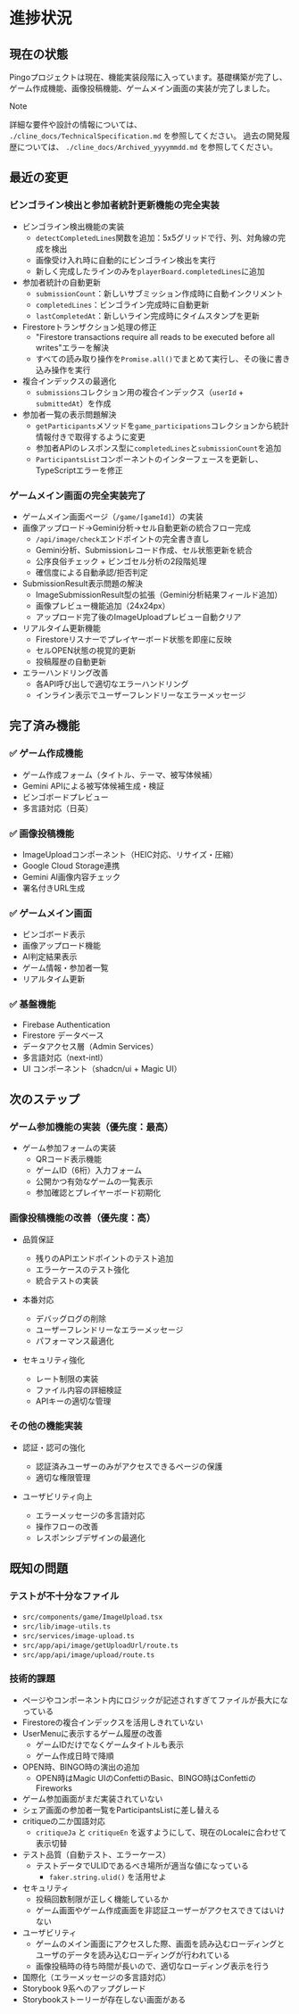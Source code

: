 # 進捗状況

## 現在の状態

Pingoプロジェクトは現在、機能実装段階に入っています。基礎構築が完了し、ゲーム作成機能、画像投稿機能、ゲームメイン画面の実装が完了しました。

> [!NOTE]
> 詳細な要件や設計の情報については、 `./cline_docs/TechnicalSpecification.md` を参照してください。
> 過去の開発履歴については、 `./cline_docs/Archived_yyyymmdd.md` を参照してください。

## 最近の変更

### ビンゴライン検出と参加者統計更新機能の完全実装

- ビンゴライン検出機能の実装
  - `detectCompletedLines`関数を追加：5x5グリッドで行、列、対角線の完成を検出
  - 画像受け入れ時に自動的にビンゴライン検出を実行
  - 新しく完成したラインのみを`playerBoard.completedLines`に追加
- 参加者統計の自動更新
  - `submissionCount`：新しいサブミッション作成時に自動インクリメント
  - `completedLines`：ビンゴライン完成時に自動更新
  - `lastCompletedAt`：新しいライン完成時にタイムスタンプを更新
- Firestoreトランザクション処理の修正
  - "Firestore transactions require all reads to be executed before all writes"エラーを解決
  - すべての読み取り操作を`Promise.all()`でまとめて実行し、その後に書き込み操作を実行
- 複合インデックスの最適化
  - `submissions`コレクション用の複合インデックス（`userId` + `submittedAt`）を作成
- 参加者一覧の表示問題解決
  - `getParticipants`メソッドを`game_participations`コレクションから統計情報付きで取得するように変更
  - 参加者APIのレスポンス型に`completedLines`と`submissionCount`を追加
  - `ParticipantsList`コンポーネントのインターフェースを更新し、TypeScriptエラーを修正

### ゲームメイン画面の完全実装完了

- ゲームメイン画面ページ（`/game/[gameId]`）の実装
- 画像アップロード→Gemini分析→セル自動更新の統合フロー完成
  - `/api/image/check`エンドポイントの完全書き直し
  - Gemini分析、Submissionレコード作成、セル状態更新を統合
  - 公序良俗チェック + ビンゴセル分析の2段階処理
  - 確信度による自動承認/拒否判定
- SubmissionResult表示問題の解決
  - ImageSubmissionResult型の拡張（Gemini分析結果フィールド追加）
  - 画像プレビュー機能追加（24x24px）
  - アップロード完了後のImageUploadプレビュー自動クリア
- リアルタイム更新機能
  - Firestoreリスナーでプレイヤーボード状態を即座に反映
  - セルOPEN状態の視覚的更新
  - 投稿履歴の自動更新
- エラーハンドリング改善
  - 各API呼び出しで適切なエラーハンドリング
  - インライン表示でユーザーフレンドリーなエラーメッセージ

## 完了済み機能

### ✅ ゲーム作成機能

- ゲーム作成フォーム（タイトル、テーマ、被写体候補）
- Gemini APIによる被写体候補生成・検証
- ビンゴボードプレビュー
- 多言語対応（日英）

### ✅ 画像投稿機能

- ImageUploadコンポーネント（HEIC対応、リサイズ・圧縮）
- Google Cloud Storage連携
- Gemini AI画像内容チェック
- 署名付きURL生成

### ✅ ゲームメイン画面

- ビンゴボード表示
- 画像アップロード機能
- AI判定結果表示
- ゲーム情報・参加者一覧
- リアルタイム更新

### ✅ 基盤機能

- Firebase Authentication
- Firestore データベース
- データアクセス層（Admin Services）
- 多言語対応（next-intl）
- UI コンポーネント（shadcn/ui + Magic UI）

## 次のステップ

### ゲーム参加機能の実装（優先度：最高）

- ゲーム参加フォームの実装
  - QRコード表示機能
  - ゲームID（6桁）入力フォーム
  - 公開かつ有効なゲームの一覧表示
  - 参加確認とプレイヤーボード初期化

### 画像投稿機能の改善（優先度：高）

- 品質保証
  - 残りのAPIエンドポイントのテスト追加
  - エラーケースのテスト強化
  - 統合テストの実装

- 本番対応
  - デバッグログの削除
  - ユーザーフレンドリーなエラーメッセージ
  - パフォーマンス最適化

- セキュリティ強化
  - レート制限の実装
  - ファイル内容の詳細検証
  - APIキーの適切な管理

### その他の機能実装

- 認証・認可の強化
  - 認証済みユーザーのみがアクセスできるページの保護
  - 適切な権限管理

- ユーザビリティ向上
  - エラーメッセージの多言語対応
  - 操作フローの改善
  - レスポンシブデザインの最適化

## 既知の問題

### テストが不十分なファイル

- `src/components/game/ImageUpload.tsx`
- `src/lib/image-utils.ts`
- `src/services/image-upload.ts`
- `src/app/api/image/getUploadUrl/route.ts`
- `src/app/api/image/upload/route.ts`

### 技術的課題

- ページやコンポーネント内にロジックが記述されすぎてファイルが長大になっている
- Firestoreの複合インデックスを活用しきれていない
- UserMenuに表示するゲーム履歴の改善
  - ゲームIDだけでなくゲームタイトルも表示
  - ゲーム作成日時で降順
- OPEN時、BINGO時の演出の追加
  - OPEN時はMagic UIのConfettiのBasic、BINGO時はConfettiのFireworks
- ゲーム参加画面がまだ実装されていない
- シェア画面の参加者一覧をParticipantsListに差し替える
- critiqueの二か国語対応
  - `critiqueJa` と `critiqueEn` を返すようにして、現在のLocaleに合わせて表示切替
- テスト品質（自動テスト、エラーケース）
  - テストデータでULIDであるべき場所が適当な値になっている
    - `faker.string.ulid()` を活用せよ
- セキュリティ
  - 投稿回数制限が正しく機能しているか
  - ゲーム画面やゲーム作成画面を非認証ユーザーがアクセスできてはいけない
- ユーザビリティ
  - ゲームのメイン画面にアクセスした際、画面を読み込むローディングとユーザのデータを読み込むローディングが行われている
  - 画像投稿時の待ち時間が長いので、適切なローディング表示を行う
- 国際化（エラーメッセージの多言語対応）
- Storybook 9系へのアップグレード
- Storybookストーリーが存在しない画面がある

